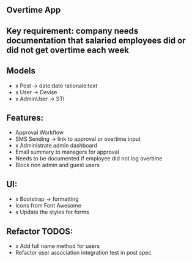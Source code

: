 ## Overtime App

## Key requirement: company needs documentation that salaried employees did or did not get overtime each week

## Models
- x Post -> date:date rationale:text
- x User -> Devise
- x AdminUser -> STI

## Features:
- Approval Workflow
- SMS Sending -> link to approval or overtime input
- x Administrate admin dashboard
- Email summary to managers for approval
- Needs to be documented if employee did not log overtime
- Block non admin and guest users

## UI:
- x Bootstrap -> formatting
- Icons from Font Awesome
- x Update the styles for forms

## Refactor TODOS:
- x Add full name method for users
- Refactor user association integration test in post spec